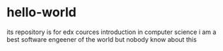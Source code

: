 # hello-world
its repository is for edx cources introduction in computer science
i am a best software engeener of the world but nobody know about this

